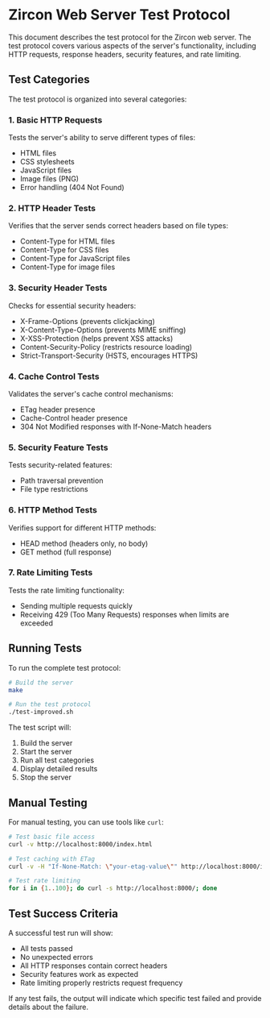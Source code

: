 # Zircon Web Server Test Protocol

This document describes the test protocol for the Zircon web server. The test protocol covers various aspects of the server's functionality, including HTTP requests, response headers, security features, and rate limiting.

## Test Categories

The test protocol is organized into several categories:

### 1. Basic HTTP Requests

Tests the server's ability to serve different types of files:
- HTML files
- CSS stylesheets
- JavaScript files
- Image files (PNG)
- Error handling (404 Not Found)

### 2. HTTP Header Tests

Verifies that the server sends correct headers based on file types:
- Content-Type for HTML files
- Content-Type for CSS files
- Content-Type for JavaScript files
- Content-Type for image files

### 3. Security Header Tests

Checks for essential security headers:
- X-Frame-Options (prevents clickjacking)
- X-Content-Type-Options (prevents MIME sniffing)
- X-XSS-Protection (helps prevent XSS attacks)
- Content-Security-Policy (restricts resource loading)
- Strict-Transport-Security (HSTS, encourages HTTPS)

### 4. Cache Control Tests

Validates the server's cache control mechanisms:
- ETag header presence
- Cache-Control header presence
- 304 Not Modified responses with If-None-Match headers

### 5. Security Feature Tests

Tests security-related features:
- Path traversal prevention
- File type restrictions

### 6. HTTP Method Tests

Verifies support for different HTTP methods:
- HEAD method (headers only, no body)
- GET method (full response)

### 7. Rate Limiting Tests

Tests the rate limiting functionality:
- Sending multiple requests quickly
- Receiving 429 (Too Many Requests) responses when limits are exceeded

## Running Tests

To run the complete test protocol:

```bash
# Build the server
make

# Run the test protocol
./test-improved.sh
```

The test script will:
1. Build the server
2. Start the server
3. Run all test categories
4. Display detailed results
5. Stop the server

## Manual Testing

For manual testing, you can use tools like `curl`:

```bash
# Test basic file access
curl -v http://localhost:8000/index.html

# Test caching with ETag
curl -v -H "If-None-Match: \"your-etag-value\"" http://localhost:8000/index.html

# Test rate limiting
for i in {1..100}; do curl -s http://localhost:8000/; done
```

## Test Success Criteria

A successful test run will show:
- All tests passed
- No unexpected errors
- All HTTP responses contain correct headers
- Security features work as expected
- Rate limiting properly restricts request frequency

If any test fails, the output will indicate which specific test failed and provide details about the failure.
